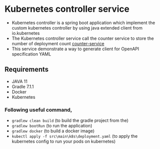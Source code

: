 # Kubernetes controller service

- Kubernetes controller is a spring boot application which implement the custom kubernetes controller by using java extended client from io.kubernetes
- The Kubernetes controller service call the counter service to store the number of deployment
  count [counter-service](https://github.com/DigamberGupta/counter-service)
- This service demonstrate a way to generate client for OpenAPI specification YAML

## Requirements

- JAVA 11
- Gradle 7.1.1
- Docker
- Kubernetes

### Following useful command,

- ```gradlew clean build```  (to build the gradle project from the)
- ```gradlew bootRun``` (to run the application)
- ```gradlew docker``` (to build a docker image)
- ```kubectl apply -f src\main\k8s\deployment.yaml``` (to apply the kubernetes config to run your pods on kubernetes)


